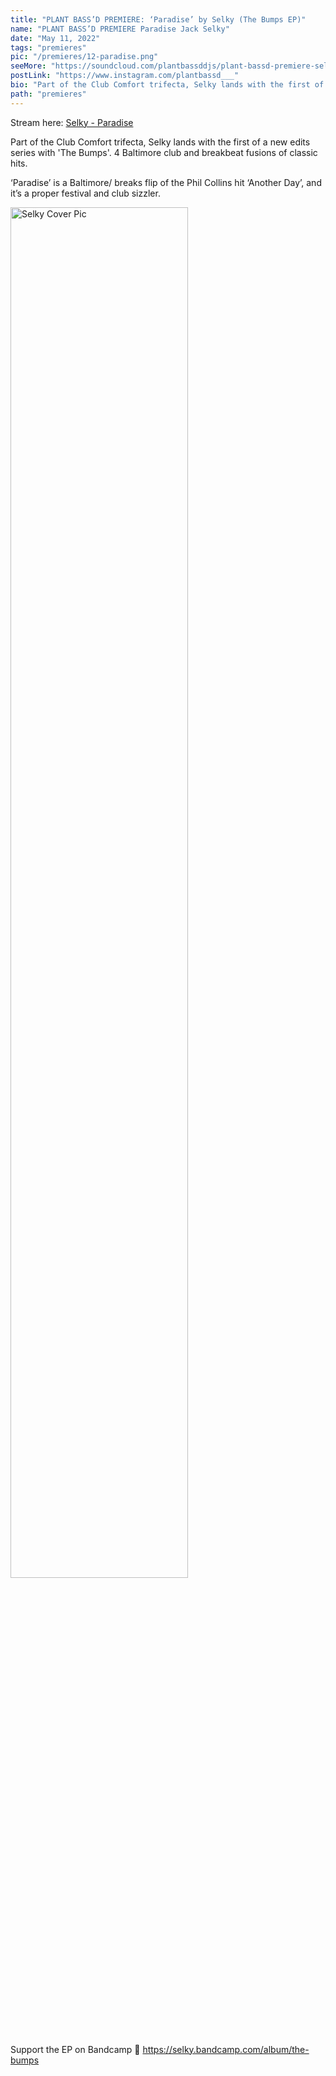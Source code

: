 ```yaml
---
title: "PLANT BASS’D PREMIERE: ‘Paradise’ by Selky (The Bumps EP)"
name: "PLANT BASS’D PREMIERE Paradise Jack Selky"
date: "May 11, 2022"
tags: "premieres"
pic: "/premieres/12-paradise.png"
seeMore: "https://soundcloud.com/plantbassddjs/plant-bassd-premiere-selky-paradise-the-bumps-ep"
postLink: "https://www.instagram.com/plantbassd___"
bio: "Part of the Club Comfort trifecta, Selky lands with the first of a new edits series with 'The Bumps'. 4 Baltimore club and breakbeat fusions of classic hits..."
path: "premieres"
---
```


Stream here: <a href="https://soundcloud.com/plantbassddjs/plant-bassd-premiere-selky-paradise-the-bumps-ep" rel="noopener noreferrer" target="_blank">Selky - Paradise</a>

Part of the Club Comfort trifecta, Selky lands with the first of a new edits series with 'The Bumps'. 4 Baltimore club and breakbeat fusions of classic hits.

‘Paradise’ is a Baltimore/ breaks flip of the Phil Collins hit ‘Another Day’, and it’s a proper festival and club sizzler.

<img src="/premieres/12-selky.jpg" alt="Selky Cover Pic" width="75%" />

Support the EP on Bandcamp 🌱 https://selky.bandcamp.com/album/the-bumps
